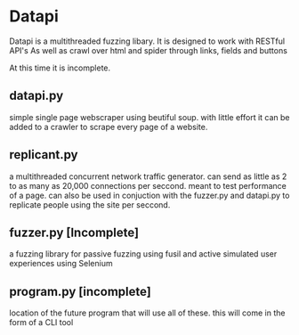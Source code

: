 # Datapi
Datapi is a multithreaded fuzzing libary.
It is designed to work with RESTful API's
As well as crawl over html and spider through links, fields and buttons

At this time it is incomplete.


## datapi.py
simple  single page webscraper using beutiful soup. with little effort it can be added to a crawler to scrape every page of a website.


## replicant.py
a multithreaded concurrent network traffic generator. can send as little as 2 to as many as 20,000 connections per seccond. meant to test performance of a page. can also be used in conjuction with the fuzzer.py and datapi.py to replicate people using the site per seccond.


## fuzzer.py [Incomplete]
a fuzzing library for passive fuzzing using fusil and active simulated user experiences using Selenium


## program.py [incomplete]
location of the future program that will use all of these. this will come in the form of a CLI tool


